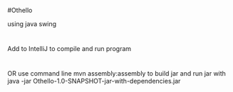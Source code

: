 #Othello

using java swing
#
Add to IntelliJ to compile and run program
#
OR use command line mvn assembly:assembly to build jar and run jar with java -jar Othello-1.0-SNAPSHOT-jar-with-dependencies.jar
